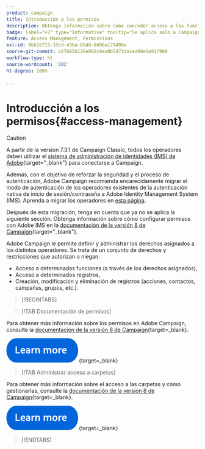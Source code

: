 ```yaml
---
product: campaign
title: Introducción a los permisos
description: Obtenga información sobre cómo conceder acceso a las funciones de Campaign
badge: label="v7" type="Informative" tooltip="Se aplica solo a Campaign Classic v7"
feature: Access Management, Permissions
exl-id: 9b616715-33cd-43ba-8548-8d96a179408e
source-git-commit: b27b85b126e002c0ea8b5d71da1ed60e1e817980
workflow-type: ht
source-wordcount: '202'
ht-degree: 100%

---
```


# Introducción a los permisos{#access-management}


>[!CAUTION]
>
>A partir de la version 7.3.1 de Campaign Classic, todos los operadores deben utilizar el [sistema de administración de identidades (IMS) de Adobe](https://helpx.adobe.com/es/enterprise/using/identity.html){target="_blank"} para conectarse a Campaign.
>
>Además, con el objetivo de reforzar la seguridad y el proceso de autenticación, Adobe Campaign recomienda encarecidamente migrar el modo de autenticación de los operadores existentes de la autenticación nativa de inicio de sesión/contraseña a Adobe Identity Management System (IMS). Aprenda a migrar los operadores en [esta página](../../technotes/using/migrate-users-to-ims.md).
> 
>Después de esta migración, tenga en cuenta que ya no se aplica la siguiente sección.  Obtenga información sobre cómo configurar permisos con Adobe IMS en la [documentación de la versión 8 de Campaign](https://experienceleague.adobe.com/docs/campaign/campaign-v8/admin/permissions/gs-permissions.html?lang=es){target="_blank"}.


Adobe Campaign le permite definir y administrar los derechos asignados a los distintos operadores. Se trata de un conjunto de derechos y restricciones que autorizan o niegan:

* Acceso a determinadas funciones (a través de los derechos asignados),
* Acceso a determinados registros,
* Creación, modificación y eliminación de registros (acciones, contactos, campañas, grupos, etc.).

>[!BEGINTABS]

>[!TAB Documentación de permisos]

Para obtener más información sobre los permisos en Adobe Campaign, consulte la [documentación de la versión 8 de Campaign](https://experienceleague.adobe.com/es/docs/campaign/campaign-v8/admin/permissions/gs-permissions?lang=es#_blank){target=_blank}.

[![imagen](../../assets/do-not-localize/learn-more-button.svg)](https://experienceleague.adobe.com/es/docs/campaign/campaign-v8/admin/permissions/gs-permissions?lang=es#_blank){target=_blank}

>[!TAB Administrar acceso a carpetas]

Para obtener más información sobre el acceso a las carpetas y cómo gestionarlas, consulte la [documentación de la versión 8 de Campaign](https://experienceleague.adobe.com/es/docs/campaign/campaign-v8/admin/permissions/folder-permissions?lang=es#_blank){target=_blank}.

[![imagen](../../assets/do-not-localize/learn-more-button.svg)]([![image](../../assets/do-not-localize/learn-more-button.svg)](https://experienceleague.adobe.com/es/docs/campaign/campaign-v8/admin/permissions/gs-permissions?lang=en#_blank){target=_blank}){target=_blank}

>[!ENDTABS]

<!--
The permissions apply to operator profiles or operator groups.

They are completed by safety parameters linked to the operator's connection mode to Adobe Campaign. For more about security zones in [this page](../../installation/using/security-zones.md).

There are two types of permissions you can grant to a user:

* You can define groups of operators to which you attribute rights, then associate the operators with one or more groups. This enables you to reuse rights and make operator profiles more consistent. It also facilitates the management and maintenance of profiles. Group creation and management are presented in [this section](access-management-groups.md).

* You can attribute named rights directly to users, in some cases to overload the rights allocated via groups. These rights are presented in [this page](access-management-named-rights.md).

>[!NOTE]
>
> * Before starting defining permissions, Adobe recommends you to read the [Security configuration checklist](https://helpx.adobe.com/es/campaign/kb/acc-security.html).
> * To learn more about permissions, please refer to the detailed explanation on the [Campaign v8 documentation](https://experienceleague.adobe.com/es/docs/campaign/campaign-v8/admin/permissions/gs-permissions){target=_blank}.

Learn how to grant access and set up permissions in these sections:

* [Create operators](access-management-operators.md)

* [Define groups](access-management-groups.md)

* [Add Named rights](access-management-named-rights.md)

* [Manage Campaign folder access](access-management-folders.md)

* [Access rights matrix](access-management-named-rights.md#access-rights-matrix)


See also:

* [Manage permissions for workflows](../../workflow/using/managing-rights.md)
* [Manage permissions for distributed marketing](../../distributed/using/about-distributed-marketing.md#operators-and-entities)
* [Manage permissions for the interaction module](../../interaction/using/operator-profiles.md)
* [Filter access to schemas](../../configuration/using/filtering-schemas.md)
* [Restricting PI view](../../configuration/using/restricting-pii-view.md)
-->